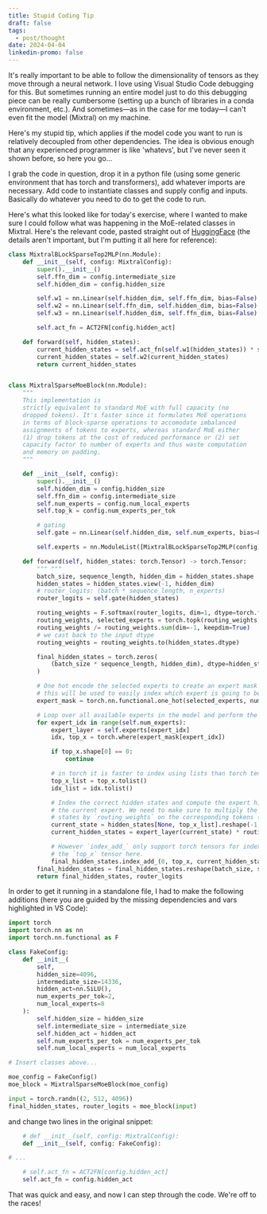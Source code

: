 ```yaml
---
title: Stupid Coding Tip
draft: false
tags:
  - post/thought
date: 2024-04-04
linkedin-promo: false
---
```

It's really important to be able to follow the dimensionality of tensors as they move through a neural network. I love using Visual Studio Code debugging for this. But sometimes running an entire model just to do this debugging piece can be really cumbersome (setting up a bunch of libraries in a conda environment, etc.). And sometimes—as in the case for me today—I can't even fit the model (Mixtral) on my machine.

Here's my stupid tip, which applies if the model code you want to run is relatively decoupled from other dependencies. The idea is obvious enough that any experienced programmer is like 'whatevs', but I've never seen it shown before, so here you go...

I grab the code in question, drop it in a python file (using some generic environment that has torch and transformers), add whatever imports are necessary. Add code to instantiate classes and supply config and inputs. Basically do whatever you need to do to get the code to run.

Here's what this looked like for today's exercise, where I wanted to make sure I could follow what was happening in the MoE-related classes in Mixtral. Here's the relevant code, pasted straight out of [HuggingFace](https://github.com/huggingface/transformers/blob/v4.39.3/src/transformers/models/mixtral/modeling_mixtral.py) (the details aren't important, but I'm putting it all here for reference):

```python
class MixtralBLockSparseTop2MLP(nn.Module):
    def __init__(self, config: MixtralConfig):
        super().__init__()
        self.ffn_dim = config.intermediate_size
        self.hidden_dim = config.hidden_size

        self.w1 = nn.Linear(self.hidden_dim, self.ffn_dim, bias=False)
        self.w2 = nn.Linear(self.ffn_dim, self.hidden_dim, bias=False)
        self.w3 = nn.Linear(self.hidden_dim, self.ffn_dim, bias=False)

        self.act_fn = ACT2FN[config.hidden_act]

    def forward(self, hidden_states):
        current_hidden_states = self.act_fn(self.w1(hidden_states)) * self.w3(hidden_states)
        current_hidden_states = self.w2(current_hidden_states)
        return current_hidden_states


class MixtralSparseMoeBlock(nn.Module):
    """
    This implementation is
    strictly equivalent to standard MoE with full capacity (no
    dropped tokens). It's faster since it formulates MoE operations
    in terms of block-sparse operations to accomodate imbalanced
    assignments of tokens to experts, whereas standard MoE either
    (1) drop tokens at the cost of reduced performance or (2) set
    capacity factor to number of experts and thus waste computation
    and memory on padding.
    """

    def __init__(self, config):
        super().__init__()
        self.hidden_dim = config.hidden_size
        self.ffn_dim = config.intermediate_size
        self.num_experts = config.num_local_experts
        self.top_k = config.num_experts_per_tok

        # gating
        self.gate = nn.Linear(self.hidden_dim, self.num_experts, bias=False)

        self.experts = nn.ModuleList([MixtralBLockSparseTop2MLP(config) for _ in range(self.num_experts)])

    def forward(self, hidden_states: torch.Tensor) -> torch.Tensor:
        """ """
        batch_size, sequence_length, hidden_dim = hidden_states.shape
        hidden_states = hidden_states.view(-1, hidden_dim)
        # router_logits: (batch * sequence_length, n_experts)
        router_logits = self.gate(hidden_states)

        routing_weights = F.softmax(router_logits, dim=1, dtype=torch.float)
        routing_weights, selected_experts = torch.topk(routing_weights, self.top_k, dim=-1)
        routing_weights /= routing_weights.sum(dim=-1, keepdim=True)
        # we cast back to the input dtype
        routing_weights = routing_weights.to(hidden_states.dtype)

        final_hidden_states = torch.zeros(
            (batch_size * sequence_length, hidden_dim), dtype=hidden_states.dtype, device=hidden_states.device
        )

        # One hot encode the selected experts to create an expert mask
        # this will be used to easily index which expert is going to be sollicitated
        expert_mask = torch.nn.functional.one_hot(selected_experts, num_classes=self.num_experts).permute(2, 1, 0)

        # Loop over all available experts in the model and perform the computation on each expert
        for expert_idx in range(self.num_experts):
            expert_layer = self.experts[expert_idx]
            idx, top_x = torch.where(expert_mask[expert_idx])

            if top_x.shape[0] == 0:
                continue

            # in torch it is faster to index using lists than torch tensors
            top_x_list = top_x.tolist()
            idx_list = idx.tolist()

            # Index the correct hidden states and compute the expert hidden state for
            # the current expert. We need to make sure to multiply the output hidden
            # states by `routing_weights` on the corresponding tokens (top-1 and top-2)
            current_state = hidden_states[None, top_x_list].reshape(-1, hidden_dim)
            current_hidden_states = expert_layer(current_state) * routing_weights[top_x_list, idx_list, None]

            # However `index_add_` only support torch tensors for indexing so we'll use
            # the `top_x` tensor here.
            final_hidden_states.index_add_(0, top_x, current_hidden_states.to(hidden_states.dtype))
        final_hidden_states = final_hidden_states.reshape(batch_size, sequence_length, hidden_dim)
        return final_hidden_states, router_logits
```

In order to get it running in a standalone file, I had to make the following additions (here you are guided by the missing dependencies and vars highlighted in VS Code):

```python
import torch
import torch.nn as nn
import torch.nn.functional as F

class FakeConfig:
	def __init__(
		self,
		hidden_size=4096,
		intermediate_size=14336,
		hidden_act=nn.SiLU(),
		num_experts_per_tok=2,
		num_local_experts=8
	):
		self.hidden_size = hidden_size
		self.intermediate_size = intermediate_size
		self.hidden_act = hidden_act
		self.num_experts_per_tok = num_experts_per_tok
		self.num_local_experts = num_local_experts

# Insert classes above...

moe_config = FakeConfig()
moe_block = MixtralSparseMoeBlock(moe_config)

input = torch.randn((2, 512, 4096))
final_hidden_states, router_logits = moe_block(input)
```

and change two lines in the original snippet:

```python
	# def __init__(self, config: MixtralConfig):
	def __init__(self, config: FakeConfig):

# ...

	# self.act_fn = ACT2FN[config.hidden_act]
	self.act_fn = config.hidden_act
```

That was quick and easy, and now I can step through the code. We're off to the races!
